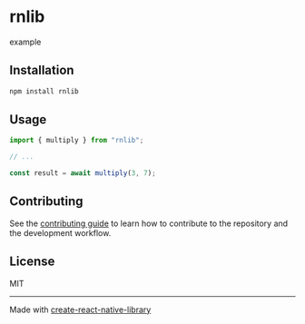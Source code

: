 # rnlib
example
## Installation

```sh
npm install rnlib
```

## Usage

```js
import { multiply } from "rnlib";

// ...

const result = await multiply(3, 7);
```

## Contributing

See the [contributing guide](CONTRIBUTING.md) to learn how to contribute to the repository and the development workflow.

## License

MIT

---

Made with [create-react-native-library](https://github.com/callstack/react-native-builder-bob)
